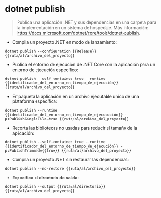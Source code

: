 # dotnet publish

> Publica una aplicación .NET y sus dependencias en una carpeta para la implementación en un sistema de hospedaje.
> Más información: <https://docs.microsoft.com/dotnet/core/tools/dotnet-publish>.

- Compila un proyecto .NET en modo de lanzamiento:

`dotnet publish --configuration {{Release}} {{ruta/al/archivo_del_proyecto}}`

- Publica el entorno de ejecución de .NET Core con la aplicación para un entorno de ejecución específico:

`dotnet publish --self-contained true --runtime {{identificador_del_entorno_en_tiempo_de_ejecución}} {{ruta/al/archivo_del_proyecto}}`

- Empaqueta la aplicación en un archivo ejecutable unico de una plataforma específica:

`dotnet publish --runtime {{identificador_del_entorno_en_tiempo_de_ejecucución}} -p:PublishSingleFile=true {{ruta/al/archivo_del_proyecto}}`

- Recorta las bibliotecas no usadas para reducir el tamaño de la aplicación:

`dotnet publish --self-contained true --runtime {{identificador_del_entorno_de_tiempo_de_ejecución}} -p:PublishTrimmed={{true}} {{ruta/al/archivo_del_proyecto}}`

- Compila un proyecto .NET sin restaurar las dependencias:

`dotnet publish --no-restore {{ruta/al/archivo_del_proyecto}}`

- Especifica el directorio de salida:

`dotnet publish --output {{ruta/al/directorio}} {{ruta/al/archivo_del_proyecto}}`
